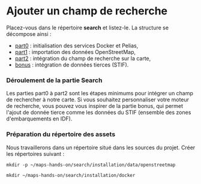 # Ajouter un champ de recherche
Placez-vous dans le répertoire __search__ et listez-le. La structure se décompose ainsi :
- [part0](./part0) : initialisation des services Docker et Pelias,
- [part1](./part1) : importation des données OpenStreetMap,
- [part2](./part2) : intégration du champ de recherche sur la carte,
- [bonus](./bonus) : intégration de données tierces (STIF).

### Déroulement de la partie Search
Les parties part0 à part2 sont les étapes minimums pour intégrer un champ de rechercher à notre carte. Si vous souhaitez personnaliser votre moteur de recherche, vous pouvez vous inspirer de la partie bonus, qui permet l'ajout de donnée tierce comme les données du STIF (ensemble des zones d'embarquements en IDF).

### Préparation du répertoire des assets
Nous travaillerons dans un répertoire situé dans les sources du projet. Créer les répertoires suivant :
```
mkdir -p ~/maps-hands-on/search/installation/data/openstreetmap
```
```
mkdir ~/maps-hands-on/search/installation/docker
```